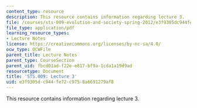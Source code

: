 ```yaml
---
content_type: resource
description: This resource contains information regarding lecture 3.
file: /courses/sts-009-evolution-and-society-spring-2012/e3f9305dc944fe72c9758a6691279af8_MITSTS_009S12_lec3.pdf
file_type: application/pdf
learning_resource_types:
- Lecture Notes
license: https://creativecommons.org/licenses/by-nc-sa/4.0/
ocw_type: OCWFile
parent_title: Lecture Notes
parent_type: CourseSection
parent_uid: fbcd01ad-f22e-e817-bf9a-1cda1a19d9ad
resourcetype: Document
title: 'STS.009: Lecture 3'
uid: e3f9305d-c944-fe72-c975-8a6691279af8
---
```

This resource contains information regarding lecture 3.